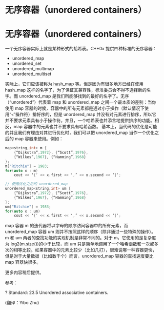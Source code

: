 # 无序容器（unordered containers）

# 无序容器（unordered containers）

一个无序容器实际上就是某种形式的蛤希表。C++0x 提供四种标准的无序容器：

*   unordered_map
*   unordered_set
*   unordered_multimap
*   unordered_multiset

实际上，它们应该被称为 hash_map 等。但是因为有很多地方已经在使用 hash_map 这样的名字了，为了保证其兼容性，标准委员会不得不选择新的名字。而 unordered_map 是我们所能够找到的最好的名字了。无序（“unordered”）代表着 map 和 unordered_map 之间一个最本质的差别：当你使用 map 容器的时候，容器中的所有元素都是通过小于操作（默认情况下使用“`<`”操作符）排好序的，但是 unordered_map 并没有对元素进行排序，所以它并不要求元素具有小于操作符。并且，一个哈希表也并添言地提供排序的功能。相反，map 容器中的元素也并不要求具有哈希函数。 基本上，当代码的优化是可能的并且我们有理由对其进行优化时，我们可以把 unordered_map 当作一个优化之后的 map 容器来使用。例如：

```cpp
map<string,int> m {
    {“Dijkstra”,1972}, {“Scott”,1976},
    {“Wilkes”,1967}, {“Hamming”,1968}
};
m["Ritchie"] = 1983;
for(auto x : m)
    cout << ‘{‘ << x.first << ‘,’ << x.second << ‘}’;

// 使用优化之后的 unordered_map
unordered_map<string,int> um {
    {“Dijkstra”,1972}, {“Scott”,1976},
    {“Wilkes”,1967}, {“Hamming”,1968}
};
um["Ritchie"] = 1983;
for(auto x : um)
    cout << ‘{‘ << x.first << ‘,’ << x.second << ‘}’; 
```

map 容器 m 的迭代器将以字母的顺序访问容器中的所有元素，而 unordered_map 容器 um 则并不按照这样的顺序（除非通过一些特殊的操作）。m 和 um 两者的查找功能的实现机制是非常不同的。对于 m，它使用的是复杂度为 log2(m.size())的小于比较，而 um 只是简单地调用了一个哈希函数和一次或多次的相等比较。如果容器中的元素比较少（比如几打），很难说哪一种容器更快，但是对于大量数据（比如数千个）而言，unordered_map 容器的查找速度要比 map 容器快很多。

更多内容稍后提供。

参考：

? Standard: 23.5 Unordered associative containers.

(翻译：Yibo Zhu)